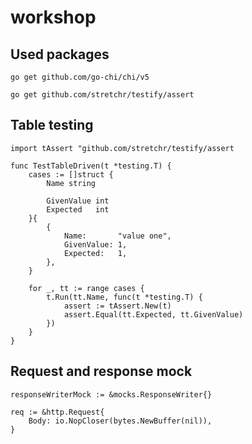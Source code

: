 # workshop

## Used packages
`go get github.com/go-chi/chi/v5`

`go get github.com/stretchr/testify/assert`


## Table testing
```
import tAssert "github.com/stretchr/testify/assert

func TestTableDriven(t *testing.T) {
	cases := []struct {
		Name string

		GivenValue int
		Expected   int
	}{
		{
			Name:       "value one",
			GivenValue: 1,
			Expected:   1,
		},
	}

	for _, tt := range cases {
		t.Run(tt.Name, func(t *testing.T) {
			assert := tAssert.New(t)
			assert.Equal(tt.Expected, tt.GivenValue)
		})
	}
}
```

## Request and response mock
```
responseWriterMock := &mocks.ResponseWriter{}

req := &http.Request{
    Body: io.NopCloser(bytes.NewBuffer(nil)),
}
```
